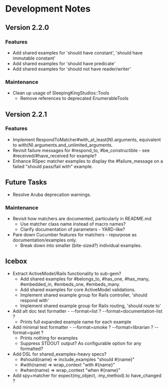 # Development Notes

## Version 2.2.0

### Features

- Add shared examples for 'should have constant', 'should have immutable constant'
- Add shared examples for 'should have predicate'
- Add shared examples for 'should not have reader/writer'

### Maintenance

- Clean up usage of SleepingKingStudios::Tools
  - Remove references to deprecated EnumerableTools

## Version 2.2.1

### Features

- Implement RespondToMatcher#with_at_least(N).arguments, equivalent to with(N).arguments.and_unlimited_arguments.
- Revisit failure messages for #respond_to, #be_constructible - see #received/#have_received for example?
- Enhance RSpec matcher examples to display the #failure_message on a failed "should pass/fail with" example.


## Future Tasks

- Resolve Aruba deprecation warnings.

### Maintenance

- Revisit how matchers are documented, particularly in README.md
  - Use matcher class name instead of macro names?
  - Clarify documentation of parameters - YARD-like?
- Pare down Cucumber features for matchers - repurpose as documentation/examples only.
  - Break down into smaller (bite-sized?) individual examples.

## Icebox

- Extract ActiveModel/Rails functionality to sub-gem?
  - Add shared examples for #belongs_to, #has_one, #has_many, #embedded_in, #embeds_one, #embeds_many.
  - Add shared examples for core ActiveModel validations.
  - Implement shared example group for Rails controller, 'should respond with'
  - Implement shared example group for Rails routing, 'should route to'
- Add alt doc test formatter - --format=list ? --format=documentation-list ?
  - Prints full expanded example name for each example
- Add minimal test formatter - --format=smoke ? --format=librarian ? --format=quiet ?
  - Prints nothing for examples
  - Suppress STDOUT output? As configurable option for any formatted?
- Add DSL for shared_examples-heavy specs?
  - #should(name) => include_examples "should #{name}"
  - #with(name)   => wrap_context "with #{name}"
  - #when(name)   => wrap_context "when #{name}"
- Add spy+matcher for expect(my_object, :my_method).to have_changed ?
